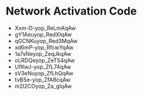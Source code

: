 # Network Activation Code
* Xxm-D-yop_ReLmAqAw
* gY1Aeuyop_RedXIqAw
* qGCNKuyop_Red3MqAw
* xd6mP-yop_RfcwYqAw
* 1a7sNeyop_ZeqJkqAw
* oLRDQeyop_ZeTS4qAw
* UfKwJ-yop_ZfL74qAw
* sV3eNuyop_ZfLhQqAw
* tvBSe-yop_ZfA8cqAw
* m2l2COyop_Za_gIqAw